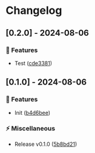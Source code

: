 # Changelog
## [0.2.0] - 2024-08-06

### :rocket: Features

- Test ([cde3381](https://github.com/ares-b/test-ci/commit/cde3381d603fbdd226a6e173f79cf0798f376c71))

## [0.1.0] - 2024-08-06

### :rocket: Features

- Init ([b4d6bee](https://github.com/ares-b/test-ci/commit/b4d6bee2f80871038f2c3ada913e6b272072a4dd))


### :zap: Miscellaneous

- Release v0.1.0 ([5b8bd21](https://github.com/ares-b/test-ci/commit/5b8bd214474b7a2b2235e5f9183a7dc6ec56afdd))

